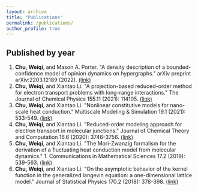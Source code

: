 ```yaml
---
layout: archive
title: "Publications"
permalink: /publications/
author_profile: true
---
```

<!-- {% if author.googlescholar %}
You can also find my articles on <u><a href="{{author.googlescholar}}">my Google Scholar profile</a>.</u>
{% endif %}

{% include base_path %}

{% for post in site.publications reversed %}
  {% include archive-single.html %}
{% endfor %}
-->


Published by year
---
1. <b>Chu, Weiqi</b>, and Mason A. Porter. "A density description of a bounded-confidence model of opinion dynamics on hypergraphs." arXiv preprint arXiv:2203.12189 (2022). [(link)](https://arxiv.org/abs/2203.12189)
1. <b>Chu, Weiqi</b>, and Xiantao Li. "A projection-based reduced-order method for electron transport problems with long-range interactions." The Journal of Chemical Physics 155.11 (2021): 114105. [(link)](https://aip.scitation.org/doi/abs/10.1063/5.0059355)
1. <b>Chu, Weiqi</b>, and Xiantao Li. "Nonlinear constitutive models for nano-scale heat conduction." Multiscale Modeling & Simulation 19.1 (2021): 533-549. [(link)](https://epubs.siam.org/doi/abs/10.1137/19M1257664?casa_token=GCQF5sSZI9MAAAAA:JVXInuTENE_1c6GyHkqazm0eXVOvAl5JBpO2ItxGPiuy4Lcgg2YwQjl7SMCEDWzVFv40LmVpeo0)
1. <b>Chu, Weiqi</b>, and Xiantao Li. "Reduced-order modeling approach for electron transport in molecular junctions." Journal of Chemical Theory and Computation 16.6 (2020): 3746-3756. [(link)](https://pubs.acs.org/doi/abs/10.1021/acs.jctc.9b01090)
1. <b>Chu, Weiqi</b>, and Xiantao Li. "The Mori-Zwanzig formalism for the derivation of a fluctuating heat conduction model from molecular dynamics." 1. Communications in Mathematical Sciences 17.2 (2019): 539-563. [(link)](https://intlpress.com/site/pub/pages/journals/items/cms/content/vols/0017/0002/a010/index.php)
1. <b>Chu, Weiqi</b>, and Xiantao Li. "On the asymptotic behavior of the kernel function in the generalized langevin equation: a one-dimensional lattice model." Journal of Statistical Physics 170.2 (2018): 378-398. [(link)](https://link.springer.com/article/10.1007/s10955-017-1927-3)

